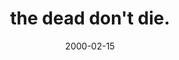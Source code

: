 ---
layout: base.njk
title : 'the dead don&#39;t die.' 
view_title : 'the dead don&#39;t die.' 
year : '2000' 
date : '2000-02-15' 
img_file : '/drawing/thedeadd.png' 
html_file : 'thedead' 
next_html : 'iwouldsmi.html' 
year_order : '175' 
permalink : "title/{{html_file}}.html"
---